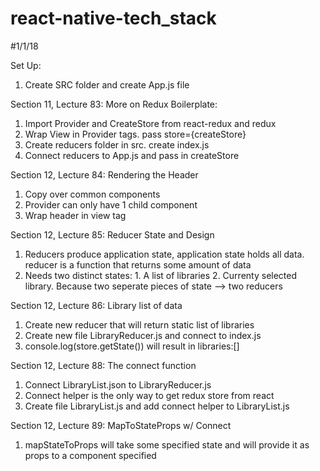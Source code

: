 # react-native-tech_stack

#1/1/18

Set Up:
1. Create SRC folder and create App.js file

Section 11, Lecture 83: More on Redux Boilerplate:

1. Import Provider and CreateStore from react-redux and redux 
2. Wrap View in Provider tags. pass store={createStore}
3. Create reducers folder in src. create index.js 
4. Connect reducers to App.js and pass in createStore

Section 12, Lecture 84: Rendering the Header
1. Copy over common components
2. Provider can only have 1 child component
3. Wrap header in view tag

Section 12, Lecture 85: Reducer State and Design
1. Reducers produce application state, application state holds all data. reducer is a function that returns some amount of data
2. Needs two distinct states: 1. A list of libraries 2. Currenty selected library. Because two seperate pieces of state --> two reducers

Section 12, Lecture 86: Library list of data
1. Create new reducer that will return static list of libraries
2. Create new file LibraryReducer.js and connect to index.js
3. console.log(store.getState()) will result in libraries:[]

Section 12, Lecture 88: The connect function
1. Connect LibraryList.json to LibraryReducer.js
2. Connect helper is the only way to get redux store from react
3. Create file LibraryList.js and add connect helper to LibraryList.js

Section 12, Lecture 89: MapToStateProps w/ Connect
1. mapStateToProps will take some specified state and will provide it as props to a component specified